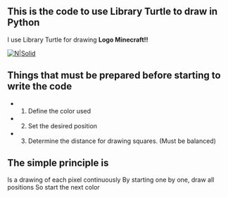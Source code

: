 This is the code to use Library Turtle to draw in Python
---------------------------------------------------------
I use Library Turtle for drawing **Logo Minecraft!!**

[![N|Solid](https://cdn.freebiesupply.com/logos/large/2x/minecraft-1-logo-png-transparent.png)](https://nodesource.com/products/nsolid)

## Things that must be prepared before starting to write the code
- 1. Define the color used
- 2. Set the desired position
- 3. Determine the distance for drawing squares. (Must be balanced)

## The simple principle is
Is a drawing of each pixel continuously By starting one by one, draw all positions So start the next color
